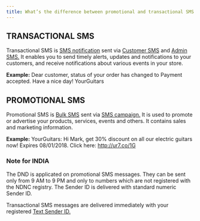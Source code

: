 ```yaml
---
title: What’s the difference between promotional and transactional SMS
---
```


## TRANSACTIONAL SMS 
Transactional SMS is [SMS notification](https://www.bulkgate.com/en/solutions/sms/#sms-notification) sent via [Customer SMS](customer-sms.md) and [Admin SMS.](admin-sms.md) 
It enables you to send timely alerts, updates and notifications to your customers, and receive notifications about various events in your store.

**Example:** Dear customer, status of your order has changed to Payment accepted. Have a nice day! YourGuitars

## PROMOTIONAL SMS 
Promotional SMS is [Bulk SMS](https://www.bulkgate.com/en/solutions/sms/#bulk-sms) sent via [SMS campaign.](creating-sms-campaign.md#how-do-i-create-sms-campaign) 
It is used to promote or advertise your products, services, events and others. It contains sales and marketing information. 

**Example:** YourGuitars: Hi Mark, get 30% discount on all our electric guitars now! Expires 08/01/2018. Click here: http://ur7.co/1G

### Note for INDIA
The DND is applicated on promotional SMS messages. They can be sent only from 9 AM to 9 PM and only to numbers which are not registered with the NDNC registry. The Sender ID is delivered with standard numeric Sender ID. 

Transactional SMS messages are delivered immediately with your registered [Text Sender ID.](text-sender-id-registration.md#how-can-i-register-text-sender-id)
